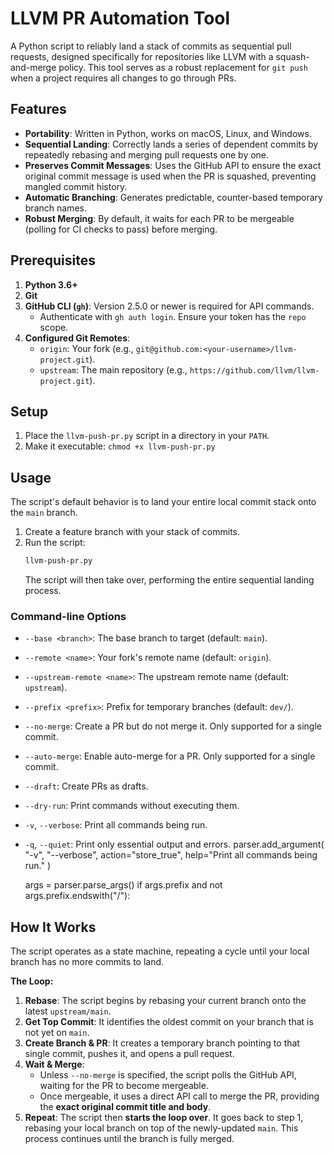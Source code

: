# LLVM PR Automation Tool

A Python script to reliably land a stack of commits as sequential pull requests, designed specifically for repositories like LLVM with a squash-and-merge policy. This tool serves as a robust replacement for `git push` when a project requires all changes to go through PRs.

## Features

*   **Portability**: Written in Python, works on macOS, Linux, and Windows.
*   **Sequential Landing**: Correctly lands a series of dependent commits by repeatedly rebasing and merging pull requests one by one.
*   **Preserves Commit Messages**: Uses the GitHub API to ensure the exact original commit message is used when the PR is squashed, preventing mangled commit history.
*   **Automatic Branching**: Generates predictable, counter-based temporary branch names.
*   **Robust Merging**: By default, it waits for each PR to be mergeable (polling for CI checks to pass) before merging.

## Prerequisites

1.  **Python 3.6+**
2.  **Git**
3.  **GitHub CLI (`gh`)**: Version 2.5.0 or newer is required for API commands.
    *   Authenticate with `gh auth login`. Ensure your token has the `repo` scope.
4.  **Configured Git Remotes**:
    *   `origin`: Your fork (e.g., `git@github.com:<your-username>/llvm-project.git`).
    *   `upstream`: The main repository (e.g., `https://github.com/llvm/llvm-project.git`).

## Setup

1.  Place the `llvm-push-pr.py` script in a directory in your `PATH`.
2.  Make it executable: `chmod +x llvm-push-pr.py`

## Usage

The script's default behavior is to land your entire local commit stack onto the `main` branch.

1.  Create a feature branch with your stack of commits.
2.  Run the script:
    ```bash
    llvm-push-pr.py
    ```
    The script will then take over, performing the entire sequential landing process.

### Command-line Options

*   `--base <branch>`: The base branch to target (default: `main`).
*   `--remote <name>`: Your fork's remote name (default: `origin`).
*   `--upstream-remote <name>`: The upstream remote name (default: `upstream`).
*   `--prefix <prefix>`: Prefix for temporary branches (default: `dev/`).
*   `--no-merge`: Create a PR but do not merge it. Only supported for a single commit.
*   `--auto-merge`: Enable auto-merge for a PR. Only supported for a single commit.
*   `--draft`: Create PRs as drafts.
*   `--dry-run`: Print commands without executing them.
*   `-v`, `--verbose`: Print all commands being run.
*   `-q`, `--quiet`: Print only essential output and errors.
    parser.add_argument(
        "-v", "--verbose", action="store_true", help="Print all commands being run."
    )

    args = parser.parse_args()
    if args.prefix and not args.prefix.endswith("/"):

## How It Works

The script operates as a state machine, repeating a cycle until your local branch has no more commits to land.

**The Loop:**

1.  **Rebase**: The script begins by rebasing your current branch onto the latest `upstream/main`.
2.  **Get Top Commit**: It identifies the oldest commit on your branch that is not yet on `main`.
3.  **Create Branch & PR**: It creates a temporary branch pointing to that single commit, pushes it, and opens a pull request.
4.  **Wait & Merge**:
    *   Unless `--no-merge` is specified, the script polls the GitHub API, waiting for the PR to become mergeable.
    *   Once mergeable, it uses a direct API call to merge the PR, providing the **exact original commit title and body**.
5.  **Repeat**: The script then **starts the loop over**. It goes back to step 1, rebasing your local branch on top of the newly-updated `main`. This process continues until the branch is fully merged.